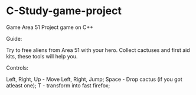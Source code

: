 # C-Study-game-project 
Game Area 51
Project game on C++

Guide:

Try to free aliens from Area 51 with your hero. Collect cactuses and first aid kits, these tools will help you.

Controls:

Left, Right, Up - Move Left, Right, Jump;
Space - Drop cactus (if you got atleast one);
T - transform into fast firefox;
